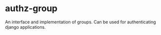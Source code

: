 authz-group
===========

An interface and implementation of groups.  Can be used for authenticating django applications.

